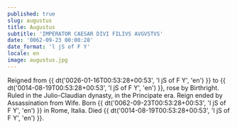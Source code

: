 ```yaml
---
published: true
slug: augustus
title: Augustus
subtitle: 'IMPERATOR CAESAR DIVI FILIVS AVGVSTVS'
date: '0062-09-23 00:00:28'
date_format: 'l jS of F Y'
locale: en
image: augustus.jpg
---
```


Reigned from {{ dt('0026-01-16T00:53:28+00:53', 'l jS of F Y', 'en') }} to {{ dt('0014-08-19T00:53:28+00:53', 'l jS of F Y', 'en') }}, rose by Birthright. Ruled in the Julio-Claudian dynasty, in the Principate era. Reign ended by Assassination from Wife. Born {{ dt('0062-09-23T00:53:28+00:53', 'l jS of F Y', 'en') }} in Rome, Italia. Died {{ dt('0014-08-19T00:53:28+00:53', 'l jS of F Y', 'en') }}.
